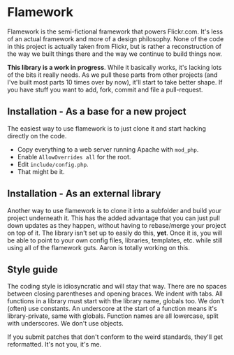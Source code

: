 Flamework
=========

Flamework is the semi-fictional framework that powers Flickr.com.
It's less of an actual framework and more of a design philosophy.
None of the code in this project is actually taken from Flickr,
but is rather a reconstruction of the way we built things there and
the way we continue to build things now.

<b>This library is a work in progress</b>. While it basically works,
it's lacking lots of the bits it really needs. As we pull these parts
from other projects (and I've built most parts 10 times over by now),
it'll start to take better shape. If you have stuff you want to add,
fork, commit and file a pull-request.


Installation - As a base for a new project
------------------------------------------

The easiest way to use flamework is to just clone it and start hacking directly on the code.

* Copy everything to a web server running Apache with <code>mod_php</code>.
* Enable <code>AllowOverrides all</code> for the root.
* Edit <code>include/config.php</code>.
* That might be it.


Installation - As an external library
-------------------------------------

Another way to use flamework is to clone it into a subfolder and build your project
underneath it. This has the added advantage that you can just pull down updates as
they happen, without having to rebase/merge your project on top of it. The library
isn't set up to easily do this, <b>yet</b>. Once it is, you will be able to point 
to your own config files, libraries, templates, etc. while still using all of the
flamework guts. Aaron is totally working on this.


Style guide
-----------

The coding style is idiosyncratic and will stay that way. There are no spaces between
closing parentheses and opening braces. We indent with tabs. All functions in a library 
must start with the library name, globals too. We don't (often) use constants. An 
underscore at the start of a function means it's library-private, same with globals.
Function names are all lowercase, split with underscores. We don't use objects.

If you submit patches that don't conform to the weird standards, they'll get reformatted.
It's not you, it's me.